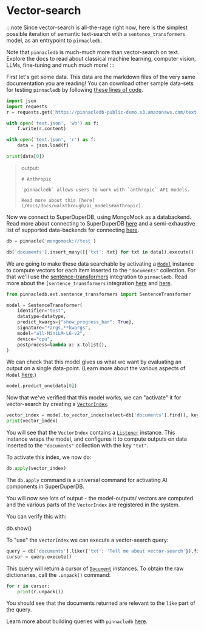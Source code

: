 # Vector-search

:::note
Since vector-search is all-the-rage right now, 
here is the simplest possible iteration of semantic 
text-search with a `sentence_transformers` model, 
as an entrypoint to `pinnacledb`.

Note that `pinnacledb` is much-much more than vector-search
on text. Explore the docs to read about classical machine learning, 
computer vision, LLMs, fine-tuning and much much more!
:::


First let's get some data. This data are the markdown files 
of the very same documentation you are reading!
You can download other sample data-sets for testing `pinnacledb`
by following [these lines of code](../reusable_snippets/get_useful_sample_data).


```python
import json
import requests 
r = requests.get('https://pinnacledb-public-demo.s3.amazonaws.com/text.json')

with open('text.json', 'wb') as f:
    f.write(r.content)

with open('text.json', 'r') as f:
    data = json.load(f)        

print(data[0])
```

> output:
>
> ```
> # Anthropic
>    
> `pinnacledb` allows users to work with `anthropic` API models.
>    
> Read more about this [here](/docs/docs/walkthrough/ai_models#anthropic).
> ```

Now we connect to SuperDuperDB, using MongoMock as a databackend.
Read more about connecting to SuperDuperDB [here](../core_api/connect) and
a semi-exhaustive list of supported data-backends for connecting [here](../reusable_snippets/connect_to_pinnacledb).

```python
db = pinnacle('mongomock://test')

db['documents'].insert_many([{'txt': txt} for txt in data]).execute()
```

We are going to make these data searchable by activating a [`Model`](../apply_api/model) instance 
to compute vectors for each item inserted to the `"documents"` collection.
For that we'll use the [sentence-transformers](https://sbert.net/) integration to `pinnacledb`.
Read more about the `[sentence_transformers` integration [here](../ai_integrations/sentence_transformers)
and [here](../../api/ext/sentence_transformers/).


```python
from pinnacledb.ext.sentence_transformers import SentenceTransformer

model = SentenceTransformer(
    identifier="test",
    datatype=datatype,
    predict_kwargs={"show_progress_bar": True},
    signature="*args,**kwargs",
    model="all-MiniLM-L6-v2",
    device="cpu",
    postprocess=lambda x: x.tolist(),
)
```

We can check that this model gives us what we want by evaluating an output 
on a single data-point. (Learn more about the various aspects of `Model` [here](../models/).)


```python
model.predict_one(data[0])
```

Now that we've verified that this model works, we can "activate" it for 
vector-search by creating a [`VectorIndex`](../apply_api/vector_index).


```python
vector_index = model.to_vector_index(select=db['documents'].find(), key='txt')
print(vector_index)
```

You will see that the `VectorIndex` contains a [`Listener`](../apply_api/listener) instance.
This instance wraps the model, and configures it to compute outputs 
on data inserted to the `"documents"` collection with the key `"txt"`.

To activate this index, we now do:

```python
db.apply(vector_index)
```

The `db.apply` command is a universal command for activating AI components in SuperDuperDB.

You will now see lots of output - the model-outputs/ vectors are computed 
and the various parts of the `VectorIndex` are registered in the system.

You can verify this with:

db.show()

To "use" the `VectorIndex` we can execute a vector-search query:


```python
query = db['documents'].like({'txt': 'Tell me about vector-search'}).find().limit(3)
cursor = query.execute()
```

This query will return a cursor of [`Document`](../fundamentals/document) instances.
To obtain the raw dictionaries, call the `.unpack()` command:


```python
for r in cursor:
    print(r.unpack())
```

You should see that the documents returned are relevant to the `like` part of the 
query.

Learn more about building queries with `pinnacledb` [here](../execute_api).
